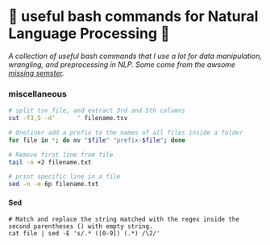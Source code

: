 # :candy: useful bash commands for Natural Language Processing :candy:
*A collection of useful bash commands that I use a lot for data manipulation, wrangling, and preprocessing in NLP. Some come from the awsome [missing semster](https://missing.csail.mit.edu/2020/course-shell/).*


### miscellaneous
```bash
# split tsv file, and extract 3rd and 5th columns
cut -f3,5 -d'      ' filename.tsv

# Oneliner add a prefix to the names of all files inside a folder
for file in *; do mv "$file" "prefix-$file"; done 

# Remove first line from file
tail -n +2 filename.txt

# print specific line in a file
sed -n -e 6p filename.txt
```


#### Sed 

```
# Match and replace the string matched with the regex inside the second parentheses () with empty string.
cat file | sed -E 's/.* ([0-9]) (.*) /\2/'
```
